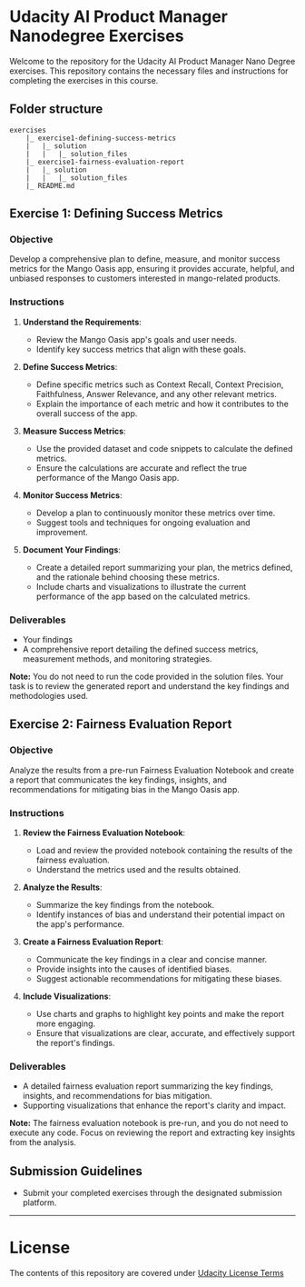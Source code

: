 # Udacity AI Product Manager Nanodegree Exercises

Welcome to the repository for the Udacity AI Product Manager Nano Degree exercises. This repository contains the necessary files and instructions for completing the exercises in this course.

## Folder structure

```
exercises
    |_ exercise1-defining-success-metrics
    |   |_ solution
    |   |   |_ solution_files
    |_ exercise1-fairness-evaluation-report
    |   |_ solution
    |   |   |_ solution_files
    |_ README.md
```

## Exercise 1: Defining Success Metrics

### Objective

Develop a comprehensive plan to define, measure, and monitor success metrics for the Mango Oasis app, ensuring it provides accurate, helpful, and unbiased responses to customers interested in mango-related products.

### Instructions

1. **Understand the Requirements**:
    - Review the Mango Oasis app's goals and user needs.
    - Identify key success metrics that align with these goals.

2. **Define Success Metrics**:
    - Define specific metrics such as Context Recall, Context Precision, Faithfulness, Answer Relevance, and any other relevant metrics.
    - Explain the importance of each metric and how it contributes to the overall success of the app.

3. **Measure Success Metrics**:
    - Use the provided dataset and code snippets to calculate the defined metrics.
    - Ensure the calculations are accurate and reflect the true performance of the Mango Oasis app.

4. **Monitor Success Metrics**:
    - Develop a plan to continuously monitor these metrics over time.
    - Suggest tools and techniques for ongoing evaluation and improvement.

5. **Document Your Findings**:
    - Create a detailed report summarizing your plan, the metrics defined, and the rationale behind choosing these metrics.
    - Include charts and visualizations to illustrate the current performance of the app based on the calculated metrics.

### Deliverables

- Your findings
- A comprehensive report detailing the defined success metrics, measurement methods, and monitoring strategies.
  
**Note:** You do not need to run the code provided in the solution files. Your task is to review the generated report and understand the key findings and methodologies used.


## Exercise 2: Fairness Evaluation Report

### Objective

Analyze the results from a pre-run Fairness Evaluation Notebook and create a report that communicates the key findings, insights, and recommendations for mitigating bias in the Mango Oasis app.

### Instructions

1. **Review the Fairness Evaluation Notebook**:
    - Load and review the provided notebook containing the results of the fairness evaluation.
    - Understand the metrics used and the results obtained.

2. **Analyze the Results**:
    - Summarize the key findings from the notebook.
    - Identify instances of bias and understand their potential impact on the app's performance.

3. **Create a Fairness Evaluation Report**:
    - Communicate the key findings in a clear and concise manner.
    - Provide insights into the causes of identified biases.
    - Suggest actionable recommendations for mitigating these biases.

4. **Include Visualizations**:
    - Use charts and graphs to highlight key points and make the report more engaging.
    - Ensure that visualizations are clear, accurate, and effectively support the report's findings.

### Deliverables

- A detailed fairness evaluation report summarizing the key findings, insights, and recommendations for bias mitigation.
- Supporting visualizations that enhance the report's clarity and impact.

**Note:** The fairness evaluation notebook is pre-run, and you do not need to execute any code. Focus on reviewing the report and extracting key insights from the analysis.

## Submission Guidelines

- Submit your completed exercises through the designated submission platform.

---

# License

The contents of this repository are covered under [Udacity License Terms](./LICENSE)

